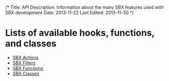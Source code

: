 /*
Title: API
Description: Information about the many SBX features used with SBX development
Date: 2013-11-22
Last Edited: 2013-11-30
*/

# Lists of available hooks, functions, and classes

* [SBX Actions](./actions/)
* [SBX Filters](./filters/)
* [SBX Functions]()
* [SBX Classes]()

